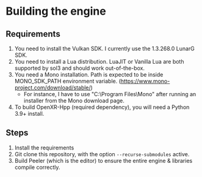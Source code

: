 # Building the engine
## Requirements
1. You need to install the Vulkan SDK. I currently use the 1.3.268.0 LunarG SDK.
2. You need to install a Lua distribution. LuaJIT or Vanilla Lua are both supported by sol3 and should work out-of-the-box.
3. You need a Mono installation. Path is expected to be inside MONO_SDK_PATH environment variable. (https://www.mono-project.com/download/stable/)
   * For instance, I have to use "C:\Program Files\Mono" after running an installer from the Mono download page.
4. To build OpenXR-Hpp (required dependency), you will need a Python 3.9+ install.

## Steps

1. Install the requirements
2. Git clone this repository, with the option `--recurse-submodules` active.
3. Build Peeler (which is the editor) to ensure the entire engine & libraries compile correctly.
